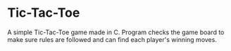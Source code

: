 # Tic-Tac-Toe
A simple Tic-Tac-Toe game made in C.  Program checks the game board to make sure rules are followed and can find each player's winning moves.
